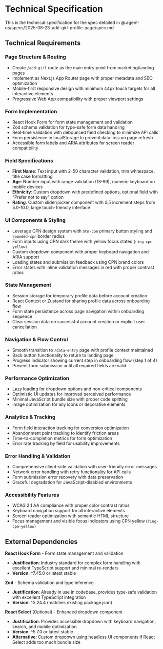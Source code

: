# Technical Specification

This is the technical specification for the spec detailed in @.agent-os/specs/2025-08-23-add-girl-profile-page/spec.md

## Technical Requirements

### Page Structure & Routing
- Create `/add-girl` route as the main entry point from marketing/landing pages
- Implement as Next.js App Router page with proper metadata and SEO optimization
- Mobile-first responsive design with minimum 44px touch targets for all interactive elements
- Progressive Web App compatibility with proper viewport settings

### Form Implementation
- React Hook Form for form state management and validation
- Zod schema validation for type-safe form data handling
- Real-time validation with debounced field checking to minimize API calls
- Form persistence in localStorage to prevent data loss on page refresh
- Accessible form labels and ARIA attributes for screen reader compatibility

### Field Specifications
- **First Name**: Text input with 2-50 character validation, trim whitespace, title case formatting
- **Age**: Number input with range validation (18-99), numeric keyboard on mobile devices  
- **Ethnicity**: Custom dropdown with predefined options, optional field with "Prefer not to say" option
- **Rating**: Custom slider/picker component with 0.5 increment steps from 5.0-10.0, large touch-friendly interface

### UI Components & Styling
- Leverage CPN design system with `btn-cpn` primary button styling and `rounded-cpn` border radius
- Form inputs using CPN dark theme with yellow focus states (`ring-cpn-yellow`)
- Custom dropdown component with proper keyboard navigation and ARIA support
- Loading states and submission feedback using CPN brand colors
- Error states with inline validation messages in red with proper contrast ratios

### State Management
- Session storage for temporary profile data before account creation
- React Context or Zustand for sharing profile data across onboarding flow
- Form state persistence across page navigation within onboarding sequence
- Clear session data on successful account creation or explicit user cancellation

### Navigation & Flow Control
- Smooth transition to `/data-entry` page with profile context maintained
- Back button functionality to return to landing page
- Progress indicator showing current step in onboarding flow (step 1 of 4)
- Prevent form submission until all required fields are valid

### Performance Optimization
- Lazy loading for dropdown options and non-critical components
- Optimistic UI updates for improved perceived performance
- Minimal JavaScript bundle size with proper code splitting
- Image optimization for any icons or decorative elements

### Analytics & Tracking
- Form field interaction tracking for conversion optimization
- Abandonment point tracking to identify friction areas
- Time-to-completion metrics for form optimization
- Error rate tracking by field for usability improvements

### Error Handling & Validation
- Comprehensive client-side validation with user-friendly error messages
- Network error handling with retry functionality for API calls
- Form submission error recovery with data preservation
- Graceful degradation for JavaScript-disabled environments

### Accessibility Features
- WCAG 2.1 AA compliance with proper color contrast ratios
- Keyboard navigation support for all interactive elements
- Screen reader optimization with semantic HTML structure
- Focus management and visible focus indicators using CPN yellow (`ring-cpn-yellow`)

## External Dependencies

**React Hook Form** - Form state management and validation
- **Justification**: Industry standard for complex form handling with excellent TypeScript support and minimal re-renders
- **Version**: ^7.45.0 or latest stable

**Zod** - Schema validation and type inference
- **Justification**: Already in use in codebase, provides type-safe validation with excellent TypeScript integration
- **Version**: ^3.24.4 (matches existing package.json)

**React Select** (Optional) - Enhanced dropdown component
- **Justification**: Provides accessible dropdown with keyboard navigation, search, and mobile optimization
- **Version**: ^5.7.0 or latest stable
- **Alternative**: Custom dropdown using headless UI components if React Select adds too much bundle size